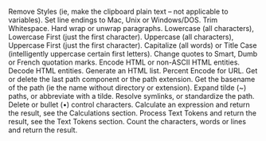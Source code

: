 Remove Styles (ie, make the clipboard plain text – not applicable to variables).
Set line endings to Mac, Unix or Windows/DOS.
Trim Whitespace.
Hard wrap or unwrap paragraphs.
Lowercase (all characters), Lowercase First (just the first character).
Uppercase (all characters), Uppercase First (just the first character).
Capitalize (all words) or Title Case (intelligently uppercase certain first letters).
Change quotes to Smart, Dumb or French quotation marks.
Encode HTML or non-ASCII HTML entities.
Decode HTML entities.
Generate an HTML list.
Percent Encode for URL.
Get or delete the last path component or the path extension.
Get the basename of the path (ie the name without directory or extension).
Expand tilde (~) paths, or abbreviate with a tilde.
Resolve symlinks, or standardize the path.
Delete or bullet (•) control characters.
Calculate an expression and return the result, see the Calculations section.
Process Text Tokens and return the result, see the Text Tokens section.
Count the characters, words or lines and return the result.